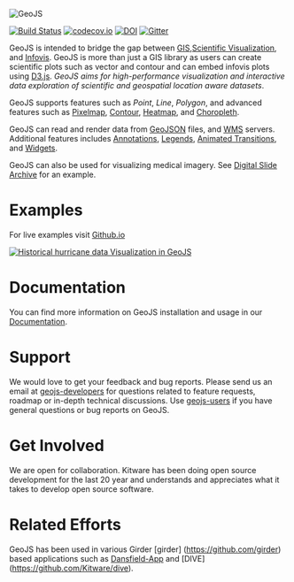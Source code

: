 ![GeoJS](https://opengeoscience.github.io/geojs/images/logo_256.png)

[![Build Status](https://travis-ci.com/OpenGeoscience/geojs.svg?branch=master)](https://travis-ci.com/OpenGeoscience/geojs)
[![codecov.io](https://codecov.io/github/OpenGeoscience/geojs/coverage.svg?branch=master)](https://codecov.io/github/OpenGeoscience/geojs?branch=master)
[![DOI](https://zenodo.org/badge/doi/10.5281/zenodo.15459.svg)](https://dx.doi.org/10.5281/zenodo.15459)
[![Gitter](https://badges.gitter.im/OpenGeoscience/geojs.svg)](https://gitter.im/OpenGeoscience/geojs?utm_source=badge&utm_medium=badge&utm_campaign=pr-badge)

GeoJS is intended to bridge the gap between
[GIS](https://en.wikipedia.org/wiki/Geographic_information_system),[Scientific Visualization](https://en.wikipedia.org/wiki/Scientific_visualization), and
[Infovis](https://en.wikipedia.org/wiki/Information_visualization).
GeoJS is more than just a GIS library as users can create scientific plots
such as vector and contour and can embed infovis plots using [D3.js](https://github.com/d3/d3).
*GeoJS aims for high-performance visualization and interactive data exploration of scientific
and geospatial location aware datasets*.

GeoJS supports features such as *Point*, *Line*, *Polygon*, and advanced features
such as [Pixelmap](https://opengeoscience.github.io/geojs/examples/pixelmap),
[Contour](https://opengeoscience.github.io/geojs/examples/contour),
[Heatmap](https://opengeoscience.github.io/geojs/examples/heatmap), and
[Choropleth](https://opengeoscience.github.io/geojs/examples/choropleth).

GeoJS can read and render data from [GeoJSON](https://opengeoscience.github.io/geojs/examples/geoJSON) files,
and [WMS](https://opengeoscience.github.io/geojs/examples/wms) servers.
Additional features includes [Annotations](https://opengeoscience.github.io/geojs/examples/annotations),
[Legends](https://opengeoscience.github.io/geojs/examples/legend),
[Animated Transitions](https://opengeoscience.github.io/geojs/examples/transitions), and
[Widgets](https://opengeoscience.github.io/geojs/examples/widgets).

GeoJS can also be used for visualizing medical imagery. See [Digital Slide Archive](https://digitalslidearchive.github.io/digital_slide_archive) for an example.

Examples
========
For live examples visit [Github.io](https://opengeoscience.github.io/geojs/examples/index.html)

[![Historical hurricane data Visualization in GeoJS](https://opengeoscience.github.io/geojs/examples/hurricanes/thumb.jpg)](https://opengeoscience.github.io/geojs/examples/hurricanes)

Documentation
=============
You can find more information on GeoJS installation and usage in our [Documentation](https://geojs.readthedocs.org/en/latest/index.html).


Support
=======
We would love to get your feedback and bug reports. Please send us an email at
[geojs-developers](https://public.kitware.com/mailman/listinfo/geojs-developers)
for questions related to feature requests, roadmap or in-depth
technical discussions. Use [geojs-users](https://public.kitware.com/mailman/listinfo/geojs-users)
if you have general questions or bug reports on GeoJS.


Get Involved
============
We are open for collaboration. Kitware has been doing open source development
for the last 20 year and understands and appreciates what it takes to develop open
source software.

Related Efforts
===============
GeoJS has been used in various Girder [girder] (https://github.com/girder) based applications such
as [Dansfield-App](https://github.com/Kitware/Danesfield-App) and [DIVE] (https://github.com/Kitware/dive).

